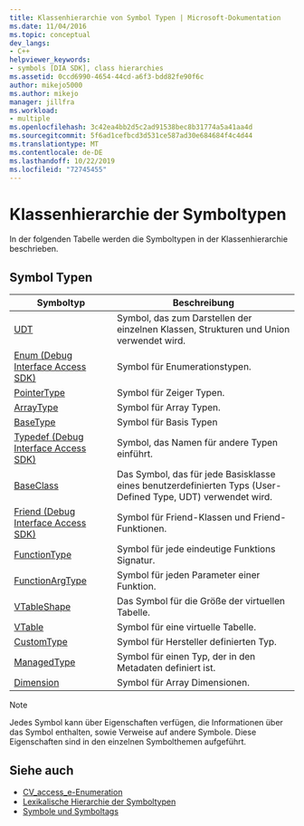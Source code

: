 ```yaml
---
title: Klassenhierarchie von Symbol Typen | Microsoft-Dokumentation
ms.date: 11/04/2016
ms.topic: conceptual
dev_langs:
- C++
helpviewer_keywords:
- symbols [DIA SDK], class hierarchies
ms.assetid: 0ccd6990-4654-44cd-a6f3-bdd82fe90f6c
author: mikejo5000
ms.author: mikejo
manager: jillfra
ms.workload:
- multiple
ms.openlocfilehash: 3c42ea4bb2d5c2ad91538bec8b31774a5a41aa4d
ms.sourcegitcommit: 5f6ad1cefbcd3d531ce587ad30e684684f4c4d44
ms.translationtype: MT
ms.contentlocale: de-DE
ms.lasthandoff: 10/22/2019
ms.locfileid: "72745455"
---
```

# <a name="class-hierarchy-of-symbol-types"></a>Klassenhierarchie der Symboltypen
In der folgenden Tabelle werden die Symboltypen in der Klassenhierarchie beschrieben.

## <a name="symbol-types"></a>Symbol Typen

|Symboltyp|Beschreibung|
|-----------------|-----------------|
|[UDT](../../debugger/debug-interface-access/udt.md)|Symbol, das zum Darstellen der einzelnen Klassen, Strukturen und Union verwendet wird.|
|[Enum (Debug Interface Access SDK)](../../debugger/debug-interface-access/enum-debug-interface-access-sdk.md)|Symbol für Enumerationstypen.|
|[PointerType](../../debugger/debug-interface-access/pointertype.md)|Symbol für Zeiger Typen.|
|[ArrayType](../../debugger/debug-interface-access/arraytype.md)|Symbol für Array Typen.|
|[BaseType](../../debugger/debug-interface-access/basetype.md)|Symbol für Basis Typen|
|[Typedef (Debug Interface Access SDK)](../../debugger/debug-interface-access/typedef-debug-interface-access-sdk.md)|Symbol, das Namen für andere Typen einführt.|
|[BaseClass](../../debugger/debug-interface-access/baseclass.md)|Das Symbol, das für jede Basisklasse eines benutzerdefinierten Typs (User-Defined Type, UDT) verwendet wird.|
|[Friend (Debug Interface Access SDK)](../../debugger/debug-interface-access/friend-debug-interface-access-sdk.md)|Symbol für Friend-Klassen und Friend-Funktionen.|
|[FunctionType](../../debugger/debug-interface-access/functiontype.md)|Symbol für jede eindeutige Funktions Signatur.|
|[FunctionArgType](../../debugger/debug-interface-access/functionargtype.md)|Symbol für jeden Parameter einer Funktion.|
|[VTableShape](../../debugger/debug-interface-access/vtableshape.md)|Das Symbol für die Größe der virtuellen Tabelle.|
|[VTable](../../debugger/debug-interface-access/vtable.md)|Symbol für eine virtuelle Tabelle.|
|[CustomType](../../debugger/debug-interface-access/customtype.md)|Symbol für Hersteller definierten Typ.|
|[ManagedType](../../debugger/debug-interface-access/managedtype.md)|Symbol für einen Typ, der in den Metadaten definiert ist.|
|[Dimension](../../debugger/debug-interface-access/dimension.md)|Symbol für Array Dimensionen.|

> [!NOTE]
> Jedes Symbol kann über Eigenschaften verfügen, die Informationen über das Symbol enthalten, sowie Verweise auf andere Symbole. Diese Eigenschaften sind in den einzelnen Symbolthemen aufgeführt.

## <a name="see-also"></a>Siehe auch
- [CV_access_e-Enumeration](../../debugger/debug-interface-access/cv-access-e.md)
- [Lexikalische Hierarchie der Symboltypen](../../debugger/debug-interface-access/lexical-hierarchy-of-symbol-types.md)
- [Symbole und Symboltags](../../debugger/debug-interface-access/symbols-and-symbol-tags.md)